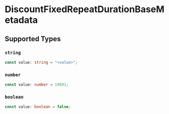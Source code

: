 # DiscountFixedRepeatDurationBaseMetadata


## Supported Types

### `string`

```typescript
const value: string = "<value>";
```

### `number`

```typescript
const value: number = 19691;
```

### `boolean`

```typescript
const value: boolean = false;
```

